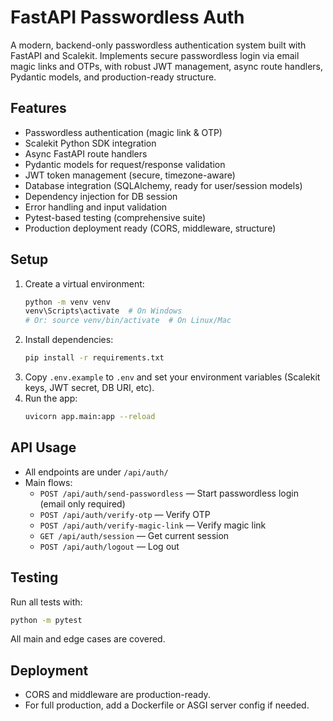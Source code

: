 # FastAPI Passwordless Auth

A modern, backend-only passwordless authentication system built with FastAPI and Scalekit. Implements secure passwordless login via email magic links and OTPs, with robust JWT management, async route handlers, Pydantic models, and production-ready structure.

## Features
- Passwordless authentication (magic link & OTP)
- Scalekit Python SDK integration
- Async FastAPI route handlers
- Pydantic models for request/response validation
- JWT token management (secure, timezone-aware)
- Database integration (SQLAlchemy, ready for user/session models)
- Dependency injection for DB session
- Error handling and input validation
- Pytest-based testing (comprehensive suite)
- Production deployment ready (CORS, middleware, structure)

## Setup
1. Create a virtual environment:
   ```bash
   python -m venv venv
   venv\Scripts\activate  # On Windows
   # Or: source venv/bin/activate  # On Linux/Mac
   ```
2. Install dependencies:
   ```bash
   pip install -r requirements.txt
   ```
3. Copy `.env.example` to `.env` and set your environment variables (Scalekit keys, JWT secret, DB URI, etc).
4. Run the app:
   ```bash
   uvicorn app.main:app --reload
   ```

## API Usage
- All endpoints are under `/api/auth/`
- Main flows:
  - `POST /api/auth/send-passwordless` — Start passwordless login (email only required)
  - `POST /api/auth/verify-otp` — Verify OTP
  - `POST /api/auth/verify-magic-link` — Verify magic link
  - `GET /api/auth/session` — Get current session
  - `POST /api/auth/logout` — Log out

## Testing
Run all tests with:
```bash
python -m pytest
```
All main and edge cases are covered.

## Deployment
- CORS and middleware are production-ready.
- For full production, add a Dockerfile or ASGI server config if needed.
